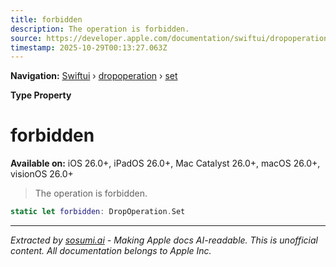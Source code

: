 ```yaml
---
title: forbidden
description: The operation is forbidden.
source: https://developer.apple.com/documentation/swiftui/dropoperation/set/forbidden
timestamp: 2025-10-29T00:13:27.063Z
---
```


**Navigation:** [Swiftui](/documentation/swiftui) › [dropoperation](/documentation/swiftui/dropoperation) › [set](/documentation/swiftui/dropoperation/set)

**Type Property**

# forbidden

**Available on:** iOS 26.0+, iPadOS 26.0+, Mac Catalyst 26.0+, macOS 26.0+, visionOS 26.0+

> The operation is forbidden.

```swift
static let forbidden: DropOperation.Set
```

---

*Extracted by [sosumi.ai](https://sosumi.ai) - Making Apple docs AI-readable.*
*This is unofficial content. All documentation belongs to Apple Inc.*
